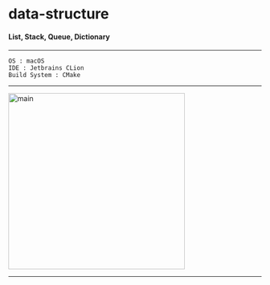 # data-structure

#### List, Stack, Queue, Dictionary

<hr>

```text
OS : macOS
IDE : Jetbrains CLion
Build System : CMake
```

<hr>

<img width="351" alt="main" src="https://github.com/hae9802/data-structure/assets/31125543/219da2e8-90d3-433b-854a-a19c10cf7935">

<hr>
